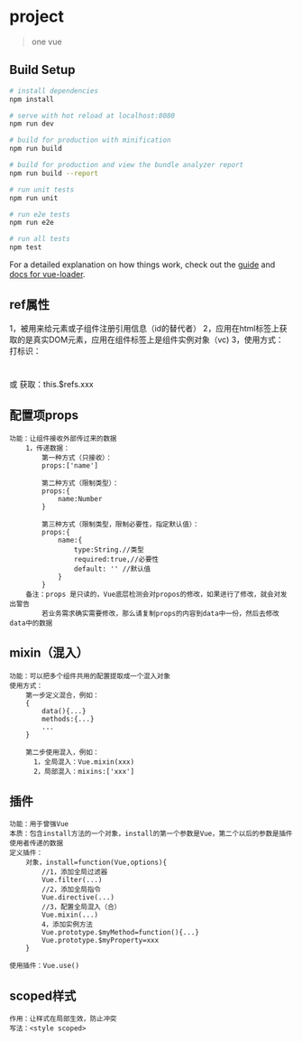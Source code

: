 # project

> one vue

## Build Setup

``` bash
# install dependencies
npm install

# serve with hot reload at localhost:8080
npm run dev

# build for production with minification
npm run build

# build for production and view the bundle analyzer report
npm run build --report

# run unit tests
npm run unit

# run e2e tests
npm run e2e

# run all tests
npm test
```

For a detailed explanation on how things work, check out the [guide](http://vuejs-templates.github.io/webpack/) and [docs for vue-loader](http://vuejs.github.io/vue-loader).

## ref属性
1，被用来给元素或子组件注册引用信息（id的替代者）
2，应用在html标签上获取的是真实DOM元素，应用在组件标签上是组件实例对象（vc)
3，使用方式：
    打标识：<h1 v-text="msg" ref="xxx"></h1>  或   <School ref="xxx"></School>
    获取：this.$refs.xxx

## 配置项props
    功能：让组件接收外部传过来的数据
        1，传递数据：
            第一种方式（只接收）：
            props:['name']

            第二种方式（限制类型）：
            props:{
                name:Number
            }

            第三种方式（限制类型，限制必要性，指定默认值）：
            props:{
                name:{
                    type:String.//类型
                    required:true,//必要性
                    default: '' //默认值
                }
            }
        备注：props 是只读的，Vue底层检测会对propos的修改，如果进行了修改，就会对发出警告
            若业务需求确实需要修改，那么请复制props的内容到data中一份，然后去修改data中的数据


            
## mixin（混入）
    功能：可以把多个组件共用的配置提取成一个混入对象
    使用方式：
        第一步定义混合，例如：
        {
            data(){...}
            methods:{...}
            ...
        }

        第二步使用混入，例如：
          1，全局混入：Vue.mixin(xxx)
          2，局部混入：mixins:['xxx']


## 插件

    功能：用于曾强Vue
    本质：包含install方法的一个对象，install的第一个参数是Vue，第二个以后的参数是插件使用者传递的数据
    定义插件：
        对象，install=function(Vue,options){
            //1，添加全局过滤器
            Vue.filter(...)
            //2，添加全局指令
            Vue.directive(...)
            //3，配置全局混入（合）
            Vue.mixin(...)
            4，添加实例方法
            Vue.prototype.$myMethod=function(){...}
            Vue.prototype.$myProperty=xxx
        }

    使用插件：Vue.use()

## scoped样式
    作用：让样式在局部生效，防止冲突
    写法：<style scoped>


